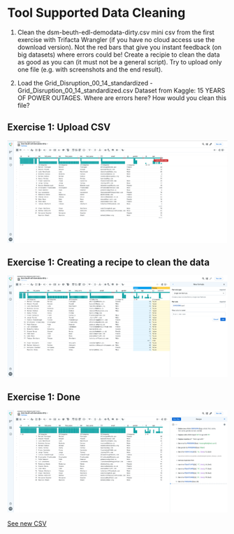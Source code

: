 # Tool Supported Data Cleaning

1. Clean the dsm-beuth-edl-demodata-dirty.csv mini csv from the first exercise with Trifacta Wrangler (if you have no cloud access use the download version).
Not the red bars that give you instant feedback (on big datasets) where errors could be!
Create a recipie to clean the data as good as you can (it must not be a general script). Try to upload only one file (e.g. with screenshots and the end result).

2. Load the Grid_Disruption_00_14_standardized - Grid_Disruption_00_14_standardized.csv Dataset from Kaggle: 15 YEARS OF POWER OUTAGES. Where are errors here? How would you clean this file?

## Exercise 1: Upload CSV

![Initial CSV](./assets/1_inititalCSV.png)

## Exercise 1:  Creating a recipe to clean the data

![While cleaning](./assets/2_whileCleaning.png)

## Exercise 1: Done

![Done](./assets/3_done.png)

[See new CSV](./assets/cleaned.csv)
